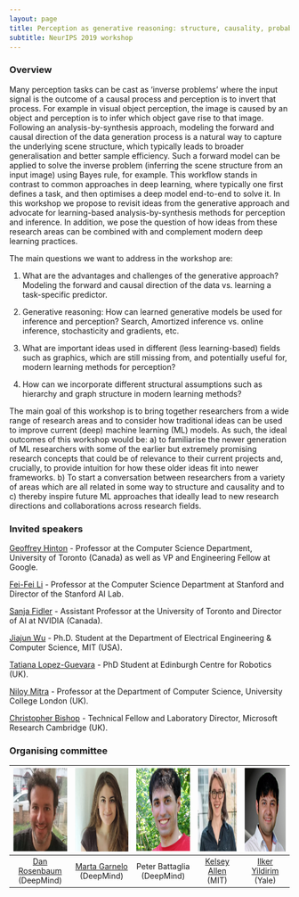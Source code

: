 ```yaml
---
layout: page
title: Perception as generative reasoning: structure, causality, probability
subtitle: NeurIPS 2019 workshop
---
```


### Overview
Many perception tasks can be cast as ‘inverse problems’ where the input signal is  the outcome of a causal process and 
perception is to invert that process. For example in visual object perception, the image is caused by an object and 
perception is to infer which object gave rise to that image. Following an analysis-by-synthesis approach, modeling the 
forward and causal direction of the data generation process is a natural way to capture the underlying scene structure, 
which typically leads to broader generalisation and better sample efficiency. Such a forward model can be applied to solve 
the inverse problem (inferring the scene structure from an input image) using Bayes rule, for example. This workflow stands
in contrast to common approaches in deep learning, where typically one first defines a task, and then optimises a deep 
model end-to-end to solve it. In this workshop we propose to revisit ideas from the generative approach and advocate for 
learning-based analysis-by-synthesis methods for perception and inference. In addition, we pose the question of how ideas
from these research areas can be combined with and complement modern deep learning practices.


The main questions we want to address in the workshop are:

1. What are the advantages and challenges of the generative approach? 
Modeling the forward and causal direction of the data vs. learning a task-specific predictor.

1. Generative reasoning: How can learned generative models be used for inference and perception? 
Search, Amortized inference vs. online inference, stochasticity and gradients, etc.

1. What are important ideas used in different (less learning-based) fields such as graphics, 
which are still missing from, and potentially useful for, modern learning methods for perception?

1. How can we incorporate different structural assumptions such as hierarchy and graph structure in
modern learning methods?


The main goal of this workshop is to bring together researchers from a wide range of research areas and 
to consider how traditional ideas can be used to improve current (deep) machine learning (ML) models. As such, 
the ideal outcomes of this workshop would be: a) to familiarise the newer generation of ML researchers with some 
of the earlier but extremely promising  research concepts that could be of relevance to their current projects and, 
crucially, to provide intuition for how these older ideas fit into newer frameworks. b) To start a conversation 
between researchers from a variety of areas which are all related in some way to structure and causality and to c) 
thereby inspire future ML approaches that ideally lead to new research directions and collaborations across research fields.


### Invited speakers

[Geoffrey Hinton](http://www.cs.toronto.edu/~hinton/) -  Professor at the Computer Science Department, University of Toronto (Canada) as well as VP and Engineering Fellow at Google. 

[Fei-Fei Li](http://vision.stanford.edu/index.html) - Professor at the Computer Science Department at Stanford and Director of the Stanford AI Lab.

[Sanja Fidler](https://www.cs.utoronto.ca/~fidler/) - Assistant Professor at the University of Toronto and Director of AI at NVIDIA (Canada). 

[Jiajun Wu](https://jiajunwu.com/) - Ph.D. Student at the Department of Electrical Engineering & Computer Science, MIT (USA). 

[Tatiana Lopez-Guevara](https://scholar.google.com/citations?user=Op4nexcAAAAJ&hl=en) - PhD Student at Edinburgh Centre for Robotics (UK).

[Niloy Mitra](http://www0.cs.ucl.ac.uk/staff/n.mitra/) - Professor at the Department of Computer Science, University College London (UK). 

[Christopher Bishop](https://www.microsoft.com/en-us/research/people/cmbishop/) - Technical Fellow and Laboratory Director, Microsoft Research Cambridge (UK). 

### Organising committee

| <img src="https://github.com/pgr-workshop/pgr-workshop.github.io/blob/master/img/danro.png?raw=true" width="150" height="150" href="https://danrsm.github.io/"> | <img src="https://github.com/pgr-workshop/pgr-workshop.github.io/blob/master/img/marta2.png?raw=true" width="150" height="150" href="https://www.martagarnelo.com"> |<img src="https://github.com/pgr-workshop/pgr-workshop.github.io/blob/master/img/peter.png?raw=true" width="150" height="150"> | <img src="https://github.com/pgr-workshop/pgr-workshop.github.io/blob/master/img/kelsey.png?raw=true" width="150" height="150" href="https://cbmm.mit.edu/about/people/allen"> | <img src="https://github.com/pgr-workshop/pgr-workshop.github.io/blob/master/img/ilker2.png?raw=true" width="150" height="150" href="http://cncl.yale.edu/"> |
|:-----:|:-----:|:-----:|:------:|:-----:|
| <a href="https://danrsm.github.io/">Dan Rosenbaum</a> <br>(DeepMind)| <a href="https://www.martagarnelo.com">Marta Garnelo</a> <br>(DeepMind)| Peter Battaglia <br>(DeepMind) | <a href="https://cbmm.mit.edu/about/people/allen"> Kelsey Allen </a> <br>(MIT) | <a href="http://cncl.yale.edu/">Ilker Yildirim </a><br>(Yale)|




